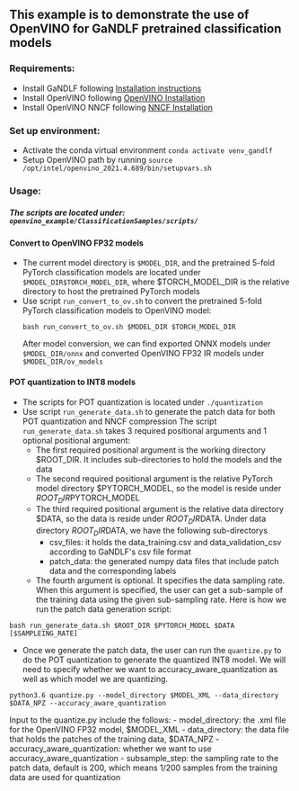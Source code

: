 ## This example is to demonstrate the use of OpenVINO for GaNDLF pretrained classification models

### Requirements:
- Install GaNDLF following [Installation instructions](https://cbica.github.io/GaNDLF/setup)
- Install OpenVINO following [OpenVINO Installation](https://docs.openvino.ai/latest/openvino_docs_install_guides_installing_openvino_linux.html)
- Install OpenVINO NNCF following [NNCF Installation](https://github.com/openvinotoolkit/nncf#installation)

### Set up environment:
- Activate the conda virtual environment ```conda activate venv_gandlf```
- Setup OpenVINO path by running ```source /opt/intel/openvino_2021.4.689/bin/setupvars.sh```

### Usage: 
##### The scripts are located under: ```openvino_example/ClassificationSamples/scripts/```

#### Convert to OpenVINO FP32 models
- The current model directory is ```$MODEL_DIR```, and the pretrained 5-fold PyTorch classification models are located under ```$MODEL_DIR$TORCH_MODEL_DIR```, 
  where $TORCH_MODEL_DIR is the relative directory to host the pretrained PyTorch models
- Use script ```run_convert_to_ov.sh``` to convert the pretrained 5-fold PyTorch classification models to OpenVINO model:
  ```
  bash run_convert_to_ov.sh $MODEL_DIR $TORCH_MODEL_DIR
  ```
  After model conversion, we can find exported ONNX models under ```$MODEL_DIR/onnx``` and converted OpenVINO FP32 IR models under ```$MODEL_DIR/ov_models```
 
#### POT quantization to INT8 models
- The scripts for POT quantization is located under ```./quantization```
- Use script ```run_generate_data.sh``` to generate the patch data for both POT quantization and NNCF compression
The script ```run_generate_data.sh``` takes 3 required positional arguments and 1 optional positional argument:
  - The first required positional argument is the working directory $ROOT_DIR. It includes sub-directories to hold the models and the data
  - The second required positional argument is the relative PyTorch model directory $PYTORCH_MODEL, so the model is reside under $ROOT_DIR$PYTORCH_MODEL
  - The third required positional argument is the relative data directory $DATA, so the data is reside under $ROOT_DIR$DATA. Under data directory $ROOT_DIR$DATA, we have the following sub-directorys
      - csv_files: it holds the data_training.csv and data_validation_csv according to GaNDLF's csv file format
      - patch_data: the generated numpy data files that include patch data and the corresponding labels
  - The fourth argument is optional. It specifies the data sampling rate. When this argument is specified, the user can get a sub-sample of the training data using the given sub-sampling rate. 
Here is how we run the patch data generation script:
```
bash run_generate_data.sh $ROOT_DIR $PYTORCH_MODEL $DATA [$SAMPLEING_RATE]
```
- Once we generate the patch data, the user can run the ```quantize.py``` to do the POT quantization to generate the quantized INT8 model. 
We will need to specify whether we want to accuracy_aware_quantization as well as which model we are quantizing. 
``` 
python3.6 quantize.py --model_directory $MODEL_XML --data_directory $DATA_NPZ --accuracy_aware_quantization
```
Input to the quantize.py include the follows:
	- model_directory: the .xml file for the OpenVINO FP32 model, $MODEL_XML
        - data_directory: the data file that holds the patches of the training data, $DATA_NPZ
        - accuracy_aware_quantization: whether we want to use accuracy_aware_quantization
        - subsample_step: the sampling rate to the patch data, default is 200, which means 1/200 samples from the training data are used for quantization




